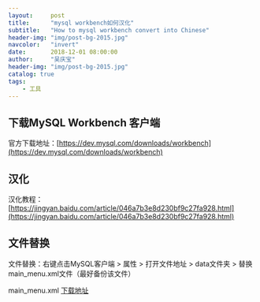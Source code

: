 ```yaml
---
layout:     post
title:      "mysql workbench如何汉化"
subtitle:   "How to mysql workbench convert into Chinese"
header-img: "img/post-bg-2015.jpg"
navcolor:   "invert"
date:       2018-12-01 08:00:00
author:     "吴庆宝"
header-img: "img/post-bg-2015.jpg"
catalog: true
tags:
    - 工具
---
```


## 下载MySQL Workbench 客户端
官方下载地址：[https://dev.mysql.com/downloads/workbench](https://dev.mysql.com/downloads/workbench)

## 汉化
汉化教程：[https://jingyan.baidu.com/article/046a7b3e8d230bf9c27fa928.html](https://jingyan.baidu.com/article/046a7b3e8d230bf9c27fa928.html)

## 文件替换
文件替换：右键点击MySQL客户端 > 属性 > 打开文件地址 > data文件夹 > 替换main_menu.xml文件（最好备份该文件） 
 
main_menu.xml [下载地址](/sources/main_menu.xml)